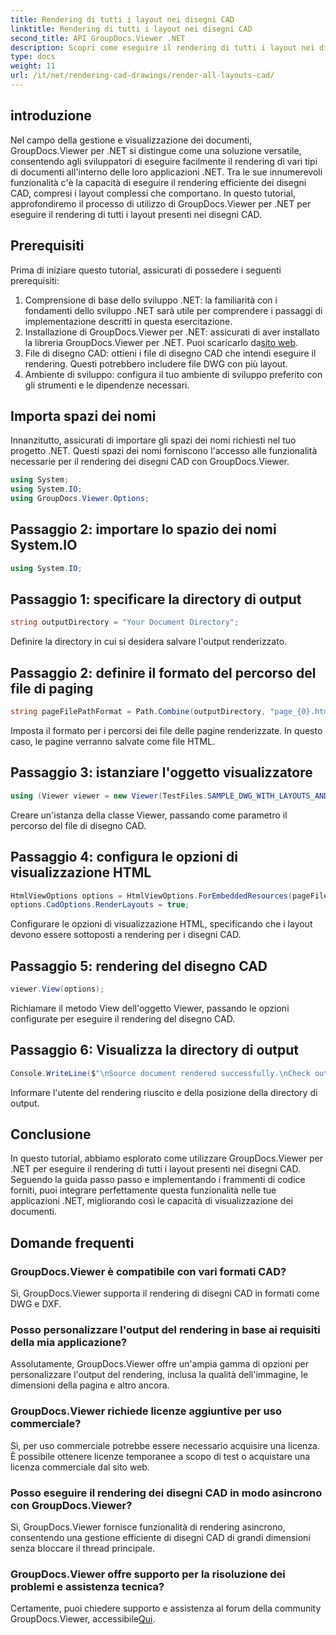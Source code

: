 ```yaml
---
title: Rendering di tutti i layout nei disegni CAD
linktitle: Rendering di tutti i layout nei disegni CAD
second_title: API GroupDocs.Viewer .NET
description: Scopri come eseguire il rendering di tutti i layout nei disegni CAD utilizzando GroupDocs.Viewer per .NET. Segui il nostro tutorial completo per un'integrazione perfetta.
type: docs
weight: 11
url: /it/net/rendering-cad-drawings/render-all-layouts-cad/
---
```

## introduzione
Nel campo della gestione e visualizzazione dei documenti, GroupDocs.Viewer per .NET si distingue come una soluzione versatile, consentendo agli sviluppatori di eseguire facilmente il rendering di vari tipi di documenti all'interno delle loro applicazioni .NET. Tra le sue innumerevoli funzionalità c'è la capacità di eseguire il rendering efficiente dei disegni CAD, compresi i layout complessi che comportano. In questo tutorial, approfondiremo il processo di utilizzo di GroupDocs.Viewer per .NET per eseguire il rendering di tutti i layout presenti nei disegni CAD. 
## Prerequisiti
Prima di iniziare questo tutorial, assicurati di possedere i seguenti prerequisiti:
1. Comprensione di base dello sviluppo .NET: la familiarità con i fondamenti dello sviluppo .NET sarà utile per comprendere i passaggi di implementazione descritti in questa esercitazione.
2.  Installazione di GroupDocs.Viewer per .NET: assicurati di aver installato la libreria GroupDocs.Viewer per .NET. Puoi scaricarlo da[sito web](https://releases.groupdocs.com/viewer/net/).
3. File di disegno CAD: ottieni i file di disegno CAD che intendi eseguire il rendering. Questi potrebbero includere file DWG con più layout.
4. Ambiente di sviluppo: configura il tuo ambiente di sviluppo preferito con gli strumenti e le dipendenze necessari.

## Importa spazi dei nomi
Innanzitutto, assicurati di importare gli spazi dei nomi richiesti nel tuo progetto .NET. Questi spazi dei nomi forniscono l'accesso alle funzionalità necessarie per il rendering dei disegni CAD con GroupDocs.Viewer.

```csharp
using System;
using System.IO;
using GroupDocs.Viewer.Options;
```
## Passaggio 2: importare lo spazio dei nomi System.IO
```csharp
using System.IO;
```
## Passaggio 1: specificare la directory di output
```csharp
string outputDirectory = "Your Document Directory";
```
Definire la directory in cui si desidera salvare l'output renderizzato.
## Passaggio 2: definire il formato del percorso del file di paging
```csharp
string pageFilePathFormat = Path.Combine(outputDirectory, "page_{0}.html");
```
Imposta il formato per i percorsi dei file delle pagine renderizzate. In questo caso, le pagine verranno salvate come file HTML.
## Passaggio 3: istanziare l'oggetto visualizzatore
```csharp
using (Viewer viewer = new Viewer(TestFiles.SAMPLE_DWG_WITH_LAYOUTS_AND_LAYERS))
```
Creare un'istanza della classe Viewer, passando come parametro il percorso del file di disegno CAD.
## Passaggio 4: configura le opzioni di visualizzazione HTML
```csharp
HtmlViewOptions options = HtmlViewOptions.ForEmbeddedResources(pageFilePathFormat);
options.CadOptions.RenderLayouts = true;
```
Configurare le opzioni di visualizzazione HTML, specificando che i layout devono essere sottoposti a rendering per i disegni CAD.
## Passaggio 5: rendering del disegno CAD
```csharp
viewer.View(options);
```
Richiamare il metodo View dell'oggetto Viewer, passando le opzioni configurate per eseguire il rendering del disegno CAD.
## Passaggio 6: Visualizza la directory di output
```csharp
Console.WriteLine($"\nSource document rendered successfully.\nCheck output in {outputDirectory}.");
```
Informare l'utente del rendering riuscito e della posizione della directory di output.

## Conclusione
In questo tutorial, abbiamo esplorato come utilizzare GroupDocs.Viewer per .NET per eseguire il rendering di tutti i layout presenti nei disegni CAD. Seguendo la guida passo passo e implementando i frammenti di codice forniti, puoi integrare perfettamente questa funzionalità nelle tue applicazioni .NET, migliorando così le capacità di visualizzazione dei documenti.
## Domande frequenti
### GroupDocs.Viewer è compatibile con vari formati CAD?
Sì, GroupDocs.Viewer supporta il rendering di disegni CAD in formati come DWG e DXF.
### Posso personalizzare l'output del rendering in base ai requisiti della mia applicazione?
Assolutamente, GroupDocs.Viewer offre un'ampia gamma di opzioni per personalizzare l'output del rendering, inclusa la qualità dell'immagine, le dimensioni della pagina e altro ancora.
### GroupDocs.Viewer richiede licenze aggiuntive per uso commerciale?
Sì, per uso commerciale potrebbe essere necessario acquisire una licenza. È possibile ottenere licenze temporanee a scopo di test o acquistare una licenza commerciale dal sito web.
### Posso eseguire il rendering dei disegni CAD in modo asincrono con GroupDocs.Viewer?
Sì, GroupDocs.Viewer fornisce funzionalità di rendering asincrono, consentendo una gestione efficiente di disegni CAD di grandi dimensioni senza bloccare il thread principale.
### GroupDocs.Viewer offre supporto per la risoluzione dei problemi e assistenza tecnica?
 Certamente, puoi chiedere supporto e assistenza al forum della community GroupDocs.Viewer, accessibile[Qui](https://forum.groupdocs.com/c/viewer/9).